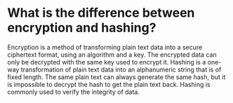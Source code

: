 # What is the difference between encryption and hashing?

Encryption is a method of transforming plain text data into a secure ciphertext format, using an algorithm and a key. The encrypted data can only be decrypted with the same key used to encrypt it. Hashing is a one-way transformation of plain text data into an alphanumeric string that is of fixed length. The same plain text can always generate the same hash, but it is impossible to decrypt the hash to get the plain text back. Hashing is commonly used to verify the integrity of data.
